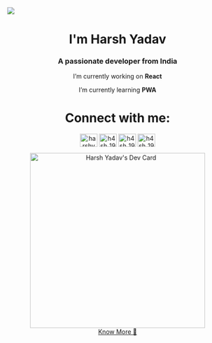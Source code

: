 ## <img src="https://user-images.githubusercontent.com/42115530/92640221-9728ca00-f2fa-11ea-8994-c72b26e937de.gif" align="center"/>

<div align="center" >
  <div>
    <h1 align="center" >I'm Harsh Yadav</h1>
<h3 align="center">A passionate developer from India</h3>


 I’m currently working on **React**

 I’m currently learning **PWA**

<p align="center">
    <h1></h1>
<h1 align="center" >Connect with me:</h1>
<a href="https://www.codechef.com/users/harshyadav19" target="blank"><img align="center" src="https://cdn.jsdelivr.net/npm/simple-icons@3.1.0/icons/codechef.svg" alt="harshyadav19" height="30" width="40" /></a>
<a href="https://codeforces.com/profile/h4sh_" target="blank"><img align="center" src="https://cdn.jsdelivr.net/npm/simple-icons@3.0.1/icons/codeforces.svg" alt="h4sh_19" height="30" width="40" /></a>
<a href="https://www.leetcode.com/h4sh_19" target="blank"><img align="center" src="https://cdn.jsdelivr.net/npm/simple-icons@3.0.1/icons/leetcode.svg" alt="h4sh_19" height="30" width="40" /></a>
<a href="https://www.hackerearth.com/h4sh_19"  target="blank"><img align="center" src="https://cdn.jsdelivr.net/npm/simple-icons@3.0.1/icons/hackerearth.svg" alt="h4sh_19" height="30" width="40" /></a>
</p>
  </div>
  

  <div ><a href="https://portfolio-ten-pi-47.vercel.app/"><img src="https://api.daily.dev/devcards/1dd55ef113e245d2a4f252dcd82d65d7.png?r=w9y" width="400" alt="Harsh Yadav's Dev Card"/></a>
<div style="display:flex;justify-content:center;align-items:center;width:100%">
<a href="https://portfolio-ten-pi-47.vercel.app/">Know More 📜</a>
  </div>
  </div>
</div>

